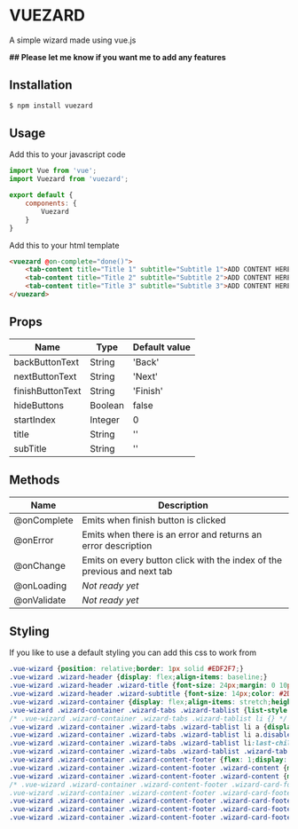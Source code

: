 # VUEZARD
A simple wizard made using vue.js

**## Please let me know if you want me to add any features**

## Installation
```sh
$ npm install vuezard
```

## Usage
Add this to your javascript code
```js
import Vue from 'vue';
import Vuezard from 'vuezard';

export default {
	components: {
		Vuezard
	}
}
```

Add this to your html template
```html
<vuezard @on-complete="done()">
    <tab-content title="Title 1" subtitle="Subtitle 1">ADD CONTENT HERE</tab-content>
    <tab-content title="Title 2" subtitle="Subtitle 2">ADD CONTENT HERE</tab-content>
    <tab-content title="Title 3" subtitle="Subtitle 3">ADD CONTENT HERE</tab-content>
</vuezard>
```

## Props
| Name | Type | Default value |
| ------ | ------ | ------ |
| backButtonText | String | 'Back' |
| nextButtonText | String | 'Next' |
| finishButtonText | String | 'Finish' |
| hideButtons | Boolean | false |
| startIndex | Integer | 0 |
| title | String | '' |
| subTitle | String | '' |

## Methods
| Name | Description |
| ------ | ------ |
| @onComplete | Emits when finish button is clicked |
| @onError | Emits when there is an error and returns an error description
| @onChange | Emits on every button click with the index of the previous and next tab |
| @onLoading | *Not ready yet* |
| @onValidate | *Not ready yet* |

## Styling
If you like to use a default styling you can add this css to work from
```css
.vue-wizard {position: relative;border: 1px solid #EDF2F7;} 
.vue-wizard .wizard-header {display: flex;align-items: baseline;}
.vue-wizard .wizard-header .wizard-title {font-size: 24px;margin: 0 10px 0 0;padding: 0;}
.vue-wizard .wizard-header .wizard-subtitle {font-size: 14px;color: #2D3748;}
.vue-wizard .wizard-container {display: flex;align-items: stretch;height: 100%;}
.vue-wizard .wizard-container .wizard-tabs .wizard-tablist {list-style: none;margin: 0;padding: 0;height: 100%;background: #F7FAFC;border-right: 1px solid #EDF2F7;}
/* .vue-wizard .wizard-container .wizard-tabs .wizard-tablist li {} */
.vue-wizard .wizard-container .wizard-tabs .wizard-tablist li a {display: block;border-bottom: 1px solid #EDF2F7;text-decoration: none;}
.vue-wizard .wizard-container .wizard-tabs .wizard-tablist li a.disabled {color: #2D3748;cursor: not-allowed;}
.vue-wizard .wizard-container .wizard-tabs .wizard-tablist li:last-child a {border-bottom: 0;}
.vue-wizard .wizard-container .wizard-tabs .wizard-tablist .wizard-tab {margin: 0;padding: 10px;}
.vue-wizard .wizard-container .wizard-content-footer {flex: 1;display: flex;flex-direction: column;}
.vue-wizard .wizard-container .wizard-content-footer .wizard-content {margin: 0;padding: 10px;display: flex;flex: 1;}
.vue-wizard .wizard-container .wizard-content-footer .wizard-content {margin: 0;padding: 10px;}.vue-wizard .wizard-container .wizard-content-footer .wizard-card-footer {padding: 10px;background: #F7FAFC;border-top: 1px solid #EDF2F7;display: flex;justify-content: space-between;}
/* .vue-wizard .wizard-container .wizard-content-footer .wizard-card-footer .wizard-footer-left,
.vue-wizard .wizard-container .wizard-content-footer .wizard-card-footer .wizard-footer-right {} */
.vue-wizard .wizard-container .wizard-content-footer .wizard-card-footer .wizard-footer-left button,
.vue-wizard .wizard-container .wizard-content-footer .wizard-card-footer .wizard-footer-right button {background: #2D3748;border: none;color: #ffffff;padding: 4px 12px;border-radius: 4px;cursor: pointer;font-size: 12px;outline: none;}
.vue-wizard .wizard-container .wizard-content-footer .wizard-card-footer .wizard-footer-right button.finish-button {background: #f07d00 !important;}
```
